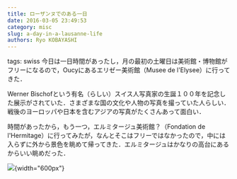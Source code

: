 ```yaml
---
title: ローザンヌでのある一日
date: 2016-03-05 23:49:53
category: misc
slug: a-day-in-a-lausanne-life
authors: Ryo KOBAYASHI
---
```


tags: swiss
今日は一日時間があったし，月の最初の土曜日は美術館・博物館がフリーになるので，Oucyにあるエリゼー美術館（Musee
de l\'Elysee）に行ってきた．

Werner
Bischofという有名（らしい）スイス人写真家の生誕１００年を記念した展示がされていた．さまざまな国の文化や人物の写真を撮っていた人らしい．戦後のヨーロッパや日本を含むアジアの写真がたくさんあって面白い．

時間があったから，もう一つ，エルミタージュ美術館？（Fondation de
l\'Hermitage）に行ってみたが，なんとそこはフリーではなかったので，中には入らずに外から景色を眺めて帰ってきた．エルミタージュはかなりの高台にあるからいい眺めだった．

![](https://farm2.staticflickr.com/1651/25419930582_842cb55a3d_o.jpg){width="600px"}
